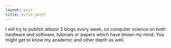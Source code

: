 ```yaml
---
layout: post
title: First post!
---
```


I will try to publish atleast 3 blogs every week, on computer science on both hardware and software, tutorials or papers which have blown my mind. You might get to know my academic and other depth as well. 
